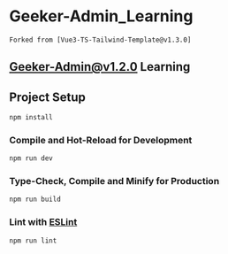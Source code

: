 # Geeker-Admin_Learning

```
Forked from [Vue3-TS-Tailwind-Template@v1.3.0]
```

## Geeker-Admin@v1.2.0 Learning


## Project Setup

```sh
npm install
```

### Compile and Hot-Reload for Development

```sh
npm run dev
```

### Type-Check, Compile and Minify for Production

```sh
npm run build
```

### Lint with [ESLint](https://eslint.org/)

```sh
npm run lint
```
